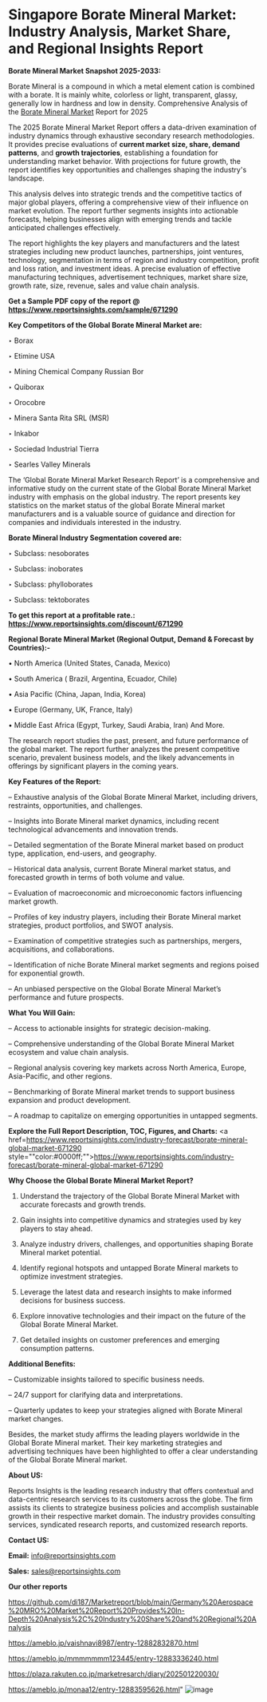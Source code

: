 # Singapore Borate Mineral Market: Industry Analysis, Market Share, and Regional Insights Report

<strong>Borate Mineral Market Snapshot 2025-2033:</strong>

Borate Mineral is a compound in which a metal element cation is combined with a borate. It is mainly white, colorless or light, transparent, glassy, generally low in hardness and low in density. Comprehensive Analysis of the <a href=https://www.reportsinsights.com/sample/671290>Borate Mineral Market</a> Report for 2025

The 2025 Borate Mineral Market Report offers a data-driven examination of industry dynamics through exhaustive secondary research methodologies. It provides precise evaluations of <strong>current market size, share, demand patterns</strong>, and <strong>growth trajectories</strong>, establishing a foundation for understanding market behavior. With projections for future growth, the report identifies key opportunities and challenges shaping the industry's landscape.

This analysis delves into strategic trends and the competitive tactics of major global players, offering a comprehensive view of their influence on market evolution. The report further segments insights into actionable forecasts, helping businesses align with emerging trends and tackle anticipated challenges effectively.

The report highlights the key players and manufacturers and the latest strategies including new product launches, partnerships, joint ventures, technology, segmentation in terms of region and industry competition, profit and loss ration, and investment ideas. A precise evaluation of effective manufacturing techniques, advertisement techniques, market share size, growth rate, size, revenue, sales and value chain analysis.

<strong>Get a Sample PDF copy of the report @ <a href=https://www.reportsinsights.com/sample/671290 style=color:#0000ff;>https://www.reportsinsights.com/sample/671290</a></strong>

<strong>Key Competitors of the Global Borate Mineral Market are:</strong>

‣ Borax

‣ Etimine USA

‣ Mining Chemical Company Russian Bor

‣ Quiborax

‣ Orocobre

‣ Minera Santa Rita SRL (MSR)

‣ Inkabor

‣ Sociedad Industrial Tierra

‣ Searles Valley Minerals

The ‘Global Borate Mineral Market Research Report’ is a comprehensive and informative study on the current state of the Global Borate Mineral Market industry with emphasis on the global industry. The report presents key statistics on the market status of the global Borate Mineral market manufacturers and is a valuable source of guidance and direction for companies and individuals interested in the industry.

<strong>Borate Mineral Industry Segmentation covered are:</strong>

‣ Subclass: nesoborates

‣ Subclass: inoborates

‣ Subclass: phylloborates

‣ Subclass: tektoborates

<strong>To get this report at a profitable rate.: <a href=https://www.reportsinsights.com/discount/671290 style=color:#0000ff;>https://www.reportsinsights.com/discount/671290</a></strong>

<strong>Regional Borate Mineral Market (Regional Output, Demand &amp; Forecast by Countries):-</strong>

• North America (United States, Canada, Mexico)

• South America ( Brazil, Argentina, Ecuador, Chile)

• Asia Pacific (China, Japan, India, Korea)

• Europe (Germany, UK, France, Italy)

• Middle East Africa (Egypt, Turkey, Saudi Arabia, Iran) And More.

The research report studies the past, present, and future performance of the global market. The report further analyzes the present competitive scenario, prevalent business models, and the likely advancements in offerings by significant players in the coming years.

<strong>Key Features of the Report:</strong>

– Exhaustive analysis of the Global Borate Mineral Market, including drivers, restraints, opportunities, and challenges.

– Insights into Borate Mineral market dynamics, including recent technological advancements and innovation trends.

– Detailed segmentation of the Borate Mineral market based on product type, application, end-users, and geography.

– Historical data analysis, current Borate Mineral market status, and forecasted growth in terms of both volume and value.

– Evaluation of macroeconomic and microeconomic factors influencing market growth.

– Profiles of key industry players, including their Borate Mineral market strategies, product portfolios, and SWOT analysis.

– Examination of competitive strategies such as partnerships, mergers, acquisitions, and collaborations.

– Identification of niche Borate Mineral market segments and regions poised for exponential growth.

– An unbiased perspective on the Global Borate Mineral Market’s performance and future prospects.

<strong>What You Will Gain:</strong>

– Access to actionable insights for strategic decision-making.

– Comprehensive understanding of the Global Borate Mineral Market ecosystem and value chain analysis.

– Regional analysis covering key markets across North America, Europe, Asia-Pacific, and other regions.

– Benchmarking of Borate Mineral market trends to support business expansion and product development.

– A roadmap to capitalize on emerging opportunities in untapped segments.

<strong>Explore the Full Report Description, TOC, Figures, and Charts:</strong>
<a href=https://www.reportsinsights.com/industry-forecast/borate-mineral-global-market-671290 style=""color:#0000ff;"">https://www.reportsinsights.com/industry-forecast/borate-mineral-global-market-671290</a>

<strong>Why Choose the Global Borate Mineral Market Report?</strong>

1. Understand the trajectory of the Global Borate Mineral Market with accurate forecasts and growth trends.

2. Gain insights into competitive dynamics and strategies used by key players to stay ahead.

3. Analyze industry drivers, challenges, and opportunities shaping Borate Mineral market potential.

4. Identify regional hotspots and untapped Borate Mineral markets to optimize investment strategies.

5. Leverage the latest data and research insights to make informed decisions for business success.

6. Explore innovative technologies and their impact on the future of the Global Borate Mineral Market.

7. Get detailed insights on customer preferences and emerging consumption patterns.

<strong>Additional Benefits:</strong>

– Customizable insights tailored to specific business needs.

– 24/7 support for clarifying data and interpretations.

– Quarterly updates to keep your strategies aligned with Borate Mineral market changes.

Besides, the market study affirms the leading players worldwide in the Global Borate Mineral market. Their key marketing strategies and advertising techniques have been highlighted to offer a clear understanding of the Global Borate Mineral market.

<strong><strong>About US</strong>:</strong>

Reports Insights is the leading research industry that offers contextual and data-centric research services to its customers across the globe. The firm assists its clients to strategize business policies and accomplish sustainable growth in their respective market domain. The industry provides consulting services, syndicated research reports, and customized research reports.

<strong>Contact US:</strong>

<p class=><b>Email:</b> <a href=mailto:info@reportsinsights.com>info@reportsinsights.com</a></p>
<p class=><b>Sales:</b> <a href=mailto:sales@reportsinsights.com>sales@reportsinsights.com</a></p>

<strong>Our other reports</strong>

<a href=https://github.com/di187/Marketreport/blob/main/Germany%20Aerospace%20MRO%20Market%20Report%20Provides%20In-Depth%20Analysis%2C%20Industry%20Share%20and%20Regional%20Analysis>https://github.com/di187/Marketreport/blob/main/Germany%20Aerospace%20MRO%20Market%20Report%20Provides%20In-Depth%20Analysis%2C%20Industry%20Share%20and%20Regional%20Analysis</a>

<a href=https://ameblo.jp/vaishnavi8987/entry-12882832870.html>https://ameblo.jp/vaishnavi8987/entry-12882832870.html</a>

<a href=https://ameblo.jp/mmmmmmm123445/entry-12883336240.html>https://ameblo.jp/mmmmmmm123445/entry-12883336240.html</a>

<a href=https://plaza.rakuten.co.jp/marketresarch/diary/202501220030/>https://plaza.rakuten.co.jp/marketresarch/diary/202501220030/</a>

<a href=https://ameblo.jp/monaa12/entry-12883595626.html>https://ameblo.jp/monaa12/entry-12883595626.html</a>"
![image](https://github.com/user-attachments/assets/dbb9cf42-0179-42a0-820f-cc467bf8a3b1)
